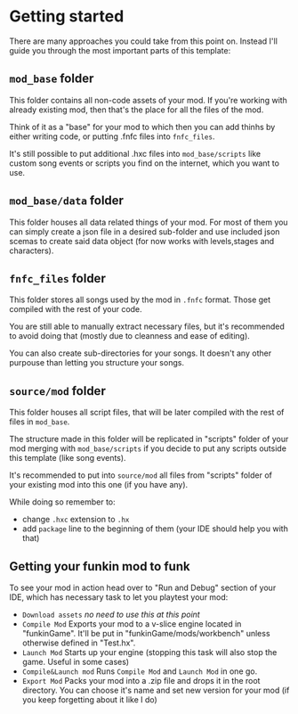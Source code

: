 # Getting started

There are many approaches you could take from this point on.
Instead I'll guide you through the most important parts of this template:

## `mod_base` folder

This folder contains all non-code assets of your mod. If you're working with already existing mod, then that's the place for all the files of the mod.

Think of it as a "base" for your mod to which then you can add thinhs by either writing code, or putting .fnfc files into `fnfc_files`.

It's still possible to put additional .hxc files into `mod_base/scripts` like custom song events or scripts you find on the internet, which you want to use.

## `mod_base/data` folder

This folder houses all data related things of your mod. For most of them you can simply create a json file in a desired sub-folder and use included json scemas to create said data object (for now works with levels,stages and characters).

## `fnfc_files` folder

This folder stores all songs used by the mod in `.fnfc` format. Those get compiled with the rest of your code.

You are still able to manually extract necessary files, but it's recommended to avoid doing that (mostly due to cleanness and ease of editing).

You can also create sub-directories for your songs. It doesn't any other purpouse than letting you structure your songs.

## `source/mod` folder

This folder houses all script files, that will be later compiled with the rest of files in `mod_base`.

The structure made in this folder will be replicated in "scripts" folder of your mod merging with `mod_base/scripts` if you decide to put any scripts outside this template (like song events).

It's recommended to put into `source/mod` all files from "scripts" folder of your existing mod into this one (if you have any).

While doing so remember to:
- change `.hxc` extension to `.hx`
- add `package` line to the beginning of them (your IDE should help you with that)

## Getting your funkin mod to **funk**

To see your mod in action head over to "Run and Debug" section of your IDE, which has necessary task to let you playtest your mod:
- `Download assets` *no need to use this at this point*
- `Compile Mod` Exports your mod to a v-slice engine located in "funkinGame". It'll be put in "funkinGame/mods/workbench" unless otherwise defined in "Test.hx".
- `Launch Mod` Starts up your engine (stopping this task will also stop the game. Useful in some cases)
- `Compile&Launch mod` Runs `Compile Mod` and `Launch Mod` in one go.
- `Export Mod` Packs your mod into a .zip file and drops it in the root directory. You can choose it's name and set new version for your mod (if you keep forgetting about it like I do)
